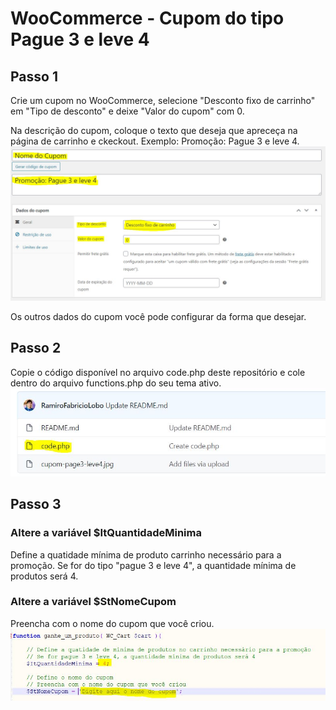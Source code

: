 # WooCommerce - Cupom do tipo Pague 3 e leve 4

## Passo 1
Crie um cupom no WooCommerce, selecione "Desconto fixo de carrinho" em "Tipo de desconto" e deixe "Valor do cupom" com 0.

Na descrição do cupom, coloque o texto que deseja que apreceça na página de carrinho e ckeckout. Exemplo: Promoção: Pague 3 e leve 4.
![Criando o cupom](https://raw.githubusercontent.com/RamiroFabricioLobo/woocommerce-cupom-pague3-leve4/master/cupom-page3-leve4.jpg)

Os outros dados do cupom você pode configurar da forma que desejar.

## Passo 2
Copie o código disponível no arquivo code.php deste repositório e cole dentro do arquivo functions.php do seu tema ativo.
![Copiar código](https://raw.githubusercontent.com/RamiroFabricioLobo/woocommerce-cupom-pague3-leve4/master/cupom-codigo.jpg)

## Passo 3

### Altere a variável $ItQuantidadeMinima
Define a quatidade mínima de produto carrinho necessário para a promoção. Se for do tipo "pague 3 e leve 4", a quantidade mínima de produtos será 4.

### Altere a variável $StNomeCupom
Preencha com o nome do cupom que você criou.
![functions.php](https://raw.githubusercontent.com/RamiroFabricioLobo/woocommerce-cupom-pague3-leve4/master/cupom-functions.jpg)
